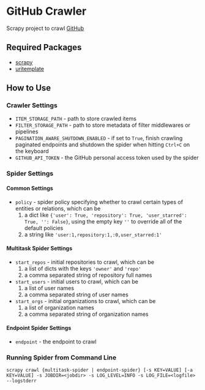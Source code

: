 GitHub Crawler
=========

Scrapy project to crawl [GitHub](https://github.com)

## Required Packages
 *  [scrapy](http://scrapy.org)
 *  [uritemplate](https://pypi.python.org/pypi/uritemplate)

## How to Use

### Crawler Settings
 *  `ITEM_STORAGE_PATH` - path to store crawled items
 *  `FILTER_STORAGE_PATH` - path to store metadata of filter middlewares or pipelines
 *  `PAGINATION_AWARE_SHUTDOWN_ENABLED` - if set to `True`, finish crawling paginated endpoints and shutdown the spider when hitting `Ctrl+C` on the keyboard
 *  `GITHUB_API_TOKEN` - the GitHub personal access token used by the spider

### Spider Settings

#### Common Settings
 *  `policy` - spider policy specifying whether to crawl certain types of entities or relations, which can be
    1.  a dict like `{'user': True, 'repository': True, 'user_starred': True, '': False}`, using the empty key `''` to override all of the default policies
    2.  a string like `'user:1,repository:1,:0,user_starred:1'`

#### Multitask Spider Settings
 *  `start_repos` - initial repositories to crawl, which can be
    1.  a list of dicts with the keys `'owner'` and `'repo'`
    2.  a comma separated string of repository full names
 *  `start_users` - initial users to crawl, which can be
    1.  a list of user names
    2.  a comma separated string of user names
 *  `start_orgs` - initial organizations to crawl, which can be
    1.  a list of organization names
    2.  a comma separated string of organization names

#### Endpoint Spider Settings
 *  `endpoint` - the endpoint to crawl

### Running Spider from Command Line
```
scrapy crawl {multitask-spider | endpoint-spider} [-s KEY=VALUE] [-a KEY=VALUE] -s JOBDIR=<jobdir> -s LOG_LEVEL=INFO -s LOG_FILE=<logfile> --logstderr
```

